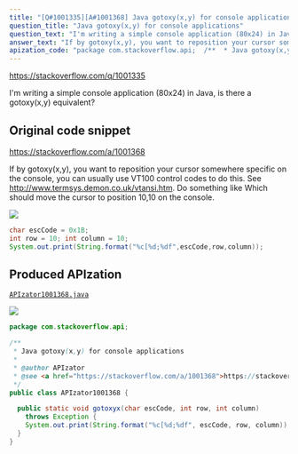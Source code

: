 ```yaml
---
title: "[Q#1001335][A#1001368] Java gotoxy(x,y) for console applications"
question_title: "Java gotoxy(x,y) for console applications"
question_text: "I'm writing a simple console application (80x24) in Java, is there a gotoxy(x,y) equivalent?"
answer_text: "If by gotoxy(x,y), you want to reposition your cursor somewhere specific on the console, you can usually use VT100 control codes to do this.  See http://www.termsys.demon.co.uk/vtansi.htm. Do something like Which should move the cursor to position 10,10 on the console."
apization_code: "package com.stackoverflow.api;  /**  * Java gotoxy(x,y) for console applications  *  * @author APIzator  * @see <a href=\"https://stackoverflow.com/a/1001368\">https://stackoverflow.com/a/1001368</a>  */ public class APIzator1001368 {    public static void gotoxyx(char escCode, int row, int column)     throws Exception {     System.out.print(String.format(\"%c[%d;%df\", escCode, row, column));   } }"
---
```


https://stackoverflow.com/q/1001335

I&#x27;m writing a simple console application (80x24) in Java, is there a gotoxy(x,y) equivalent?



## Original code snippet

https://stackoverflow.com/a/1001368

If by gotoxy(x,y), you want to reposition your cursor somewhere specific on the console, you can usually use VT100 control codes to do this.  See http://www.termsys.demon.co.uk/vtansi.htm.
Do something like
Which should move the cursor to position 10,10 on the console.

<div class="code-logo"><img src="/stackoverflow.png" /></div>

```java
char escCode = 0x1B;
int row = 10; int column = 10;
System.out.print(String.format("%c[%d;%df",escCode,row,column));
```

## Produced APIzation

[`APIzator1001368.java`](https://github.com/pasqualesalza/apization/raw/main/data/search/APIzator1001368.java)

<div class="code-logo"><img src="/apizator.png" /></div>

```java
package com.stackoverflow.api;

/**
 * Java gotoxy(x,y) for console applications
 *
 * @author APIzator
 * @see <a href="https://stackoverflow.com/a/1001368">https://stackoverflow.com/a/1001368</a>
 */
public class APIzator1001368 {

  public static void gotoxyx(char escCode, int row, int column)
    throws Exception {
    System.out.print(String.format("%c[%d;%df", escCode, row, column));
  }
}

```